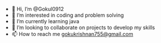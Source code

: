 - 👋 Hi, I’m @Gokul0912
- 👀 I’m interested in  coding and problem solving
- 🌱 I’m currently learning java
- 💞️ I’m looking to collaborate on projects to develop my skills
- 📫 How to reach me gokukrishnan755@gmail.com

<!---
Gokul0912/Gokul0912 is a ✨ special ✨ repository because its `README.md` (this file) appears on your GitHub profile.
You can click the Preview link to take a look at your changes.
--->
